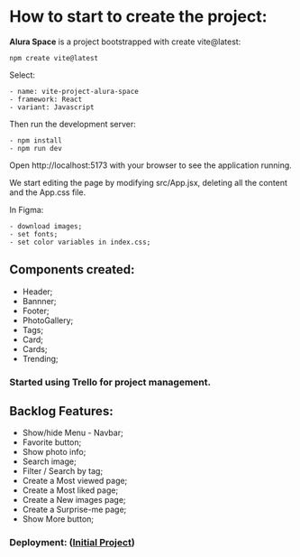 # How to start to create the project:

**Alura Space** is a project bootstrapped with create vite@latest:

```
npm create vite@latest
```

Select:

```
- name: vite-project-alura-space
- framework: React
- variant: Javascript
```

Then run the development server:

```
- npm install
- npm run dev
```

Open http://localhost:5173 with your browser to see the application running.

We start editing the page by modifying src/App.jsx, deleting all the content and the App.css file.

In Figma:

```
- download images;
- set fonts;
- set color variables in index.css;
```

## Components created:

- Header;
- Bannner;
- Footer;
- PhotoGallery;
- Tags;
- Card;
- Cards;
- Trending;

### Started using Trello for project management.

## Backlog Features:

- Show/hide Menu - Navbar;
- Favorite button;
- Show photo info;
- Search image;
- Filter / Search by tag;
- Create a Most viewed page;
- Create a Most liked page;
- Create a New images page;
- Create a Surprise-me page;
- Show More button;

### Deployment: ([Initial Project](https://vite-project-alura-space.vercel.app/))
